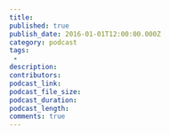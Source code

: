 ```yaml
---
title:
published: true
publish_date: 2016-01-01T12:00:00.000Z
category: podcast
tags:
 -
description:
contributors:
podcast_link:
podcast_file_size:
podcast_duration:
podcast_length:
comments: true
---
```

